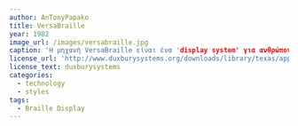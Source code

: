 ```yaml
---
author: AnTonyPapako
title: VersaBraille
year: 1982
image_url: /images/versabraille.jpg
caption: 'Η μηχανή VersaBraille είναι ένα 'display system' για ανθρώπους με ειδικές ανάγκες όρασης. Οι διάφορες λειτουργίες, όπως η γραφή ενός κειμένου και η μετατροπή ενός υπάρχον κειμένου σε μορφή braille για ανάγνωση, χρησιμοποιούνται μέσω των πλήκτρων και της ταινίας braille.'
license_url: 'http://www.duxburysystems.org/downloads/library/texas/apple/cnthesis/versabr.htm'
license_text: duxburysystems
categories:
  - technology
  - styles
tags:
  - Braille Display
---
```

